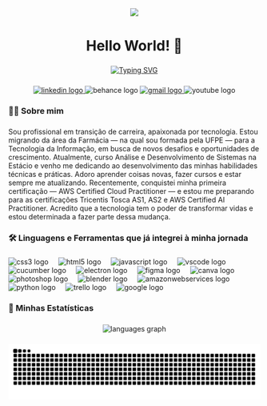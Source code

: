 <div align="center">
  <img height="200" src="https://media0.giphy.com/media/v1.Y2lkPTc5MGI3NjExeTlkb2xodHZ1am11M2MyZmdhbmRhODNzZTAyMGFuNTlqb2Zyb3JyYyZlcD12MV9pbnRlcm5hbF9naWZfYnlfaWQmY3Q9cw/lOfzwCwpbEBOu5e1ob/giphy.gif"  />
</div>

###

<h1 align="center">Hello World! 👋</h1>

###

<div align="center" style="margin-top: 20px;">
  <a href="https://git.io/typing-svg">
    <img src="https://readme-typing-svg.herokuapp.com?font=Fira+Code&pause=1000&color=8EB4D8&center=true&vCenter=true&width=435&lines=Eu+sou+Helo%C3%ADsa%2C+seja+bem-vindo(a)!"         alt="Typing SVG" />
  </a>
</div>

###

<div align="center">
  <a href="https://www.linkedin.com/in/heloisa-paschoal" target="_blank">
    <img src="https://img.shields.io/static/v1?message=LinkedIn&logo=linkedin&label=&color=0077B5&logoColor=white&labelColor=&style=for-the-badge" height="25" alt="linkedin logo"  />
  </a>
  <a>
    <img src="https://img.shields.io/static/v1?message=Behance&logo=behance&label=&color=1769ff&logoColor=white&labelColor=&style=for-the-badge" height="25" alt="behance logo"  />
  </a>
  <a href="mailto:heloisa.gp2001@gmail.com" target="_blank">
    <img src="https://img.shields.io/static/v1?message=Gmail&logo=gmail&label=&color=D14836&logoColor=white&labelColor=&style=for-the-badge" height="25" alt="gmail logo"  />
  </a>
  <a>
    <img src="https://img.shields.io/static/v1?message=Youtube&logo=youtube&label=&color=FF0000&logoColor=white&labelColor=&style=for-the-badge" height="25" alt="youtube logo"  />
  </a>
</div>

###

<h3 align="left">👩‍💻  Sobre mim</h3>

###

<p align="left">Sou profissional em transição de carreira, apaixonada por tecnologia. Estou migrando da área da Farmácia — na qual sou formada pela UFPE — para a Tecnologia da Informação, em busca de novos desafios e oportunidades de crescimento. Atualmente, curso Análise e Desenvolvimento de Sistemas na Estácio e venho me dedicando ao desenvolvimento das minhas habilidades técnicas e práticas. Adoro aprender coisas novas, fazer cursos e estar sempre me atualizando. Recentemente, conquistei minha primeira certificação — AWS Certified Cloud Practitioner — e estou me preparando para as certificações Tricentis Tosca AS1, AS2 e AWS Certified AI Practitioner.  Acredito que a tecnologia tem o poder de transformar vidas e estou determinada a fazer parte dessa mudança.</p>

###

<h3 align="left">🛠 Linguagens e Ferramentas que já integrei à minha jornada</h3>

###

<div align="left">
  <img src="https://cdn.jsdelivr.net/gh/devicons/devicon/icons/css3/css3-original.svg" height="40" alt="css3 logo"  />
  <img width="12" />
  <img src="https://cdn.jsdelivr.net/gh/devicons/devicon/icons/html5/html5-original.svg" height="40" alt="html5 logo"  />
  <img width="12" />
  <img src="https://cdn.jsdelivr.net/gh/devicons/devicon/icons/javascript/javascript-original.svg" height="40" alt="javascript logo"  />
  <img width="12" />
  <img src="https://cdn.jsdelivr.net/gh/devicons/devicon/icons/vscode/vscode-original.svg" height="40" alt="vscode logo"  />
  <img width="12" />
  <img src="https://cdn.jsdelivr.net/gh/devicons/devicon/icons/cucumber/cucumber-plain.svg" height="40" alt="cucumber logo"  />
  <img width="12" />
  <img src="https://cdn.jsdelivr.net/gh/devicons/devicon/icons/electron/electron-original.svg" height="40" alt="electron logo"  />
  <img width="12" />
  <img src="https://cdn.jsdelivr.net/gh/devicons/devicon/icons/figma/figma-original.svg" height="40" alt="figma logo"  />
  <img width="12" />
  <img src="https://cdn.jsdelivr.net/gh/devicons/devicon/icons/canva/canva-original.svg" height="40" alt="canva logo"  />
  <img width="12" />
  <img src="https://cdn.jsdelivr.net/gh/devicons/devicon/icons/photoshop/photoshop-plain.svg" height="40" alt="photoshop logo"  />
  <img width="12" />
  <img src="https://cdn.jsdelivr.net/gh/devicons/devicon/icons/blender/blender-original.svg" height="40" alt="blender logo"  />
  <img width="12" />
  <img src="https://cdn.jsdelivr.net/gh/devicons/devicon/icons/amazonwebservices/amazonwebservices-line-wordmark.svg" height="40" alt="amazonwebservices logo"  />
  <img width="12" />
  <img src="https://cdn.jsdelivr.net/gh/devicons/devicon/icons/python/python-original.svg" height="40" alt="python logo"  />
  <img width="12" />
  <img src="https://cdn.jsdelivr.net/gh/devicons/devicon/icons/trello/trello-plain.svg" height="40" alt="trello logo"  />
  <img width="12" />
  <img src="https://cdn.jsdelivr.net/gh/devicons/devicon/icons/google/google-original.svg" height="40" alt="google logo"  />
</div>

###

<h3 align="left">🚀 Minhas Estatísticas</h3>

###

<div align="center">
  <img src="https://github-readme-stats.vercel.app/api/top-langs?username=HeloisaGP&locale=en&hide_title=false&layout=compact&card_width=320&langs_count=5&theme=dracula&hide_border=false&order=2" height="150" alt="languages graph"  />
</div>

###

<img src="https://raw.githubusercontent.com/HeloisaGP/HeloisaGP/output/snake.svg" alt="Snake animation" />

###
